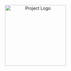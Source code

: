 <div align="center">
  <img src="assets/images/LogoName.wemp" alt="Project Logo" width="200">
</div>
